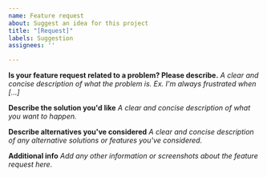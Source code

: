 ```yaml
---
name: Feature request
about: Suggest an idea for this project
title: "[Request]"
labels: Suggestion
assignees: ''

---
```


**Is your feature request related to a problem? Please describe.**
_A clear and concise description of what the problem is. Ex. I'm always frustrated when [...]_

**Describe the solution you'd like**
_A clear and concise description of what you want to happen._

**Describe alternatives you've considered**
_A clear and concise description of any alternative solutions or features you've considered._

**Additional info**
_Add any other information or screenshots about the feature request here._
